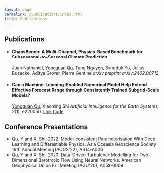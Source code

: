 ```yaml
---
layout: page
permalink: /publications/index.html
title: Publications
---
```

## Publications

- #### ChaosBench: A Multi-Channel, Physics-Based Benchmark for Subseasonal-to-Seasonal Climate Prediction
  Juan Nathaniel, <ins>Yongquan Qu</ins>, Tung Nguyen, Sungduk Yu, Julius Busecke, Aditya Grover, Pierre Gentine
  *arXiv preprint arXiv:2402.00712*
  
- #### Can a Machine-Learning-Enabled Numerical Model Help Extend Effective Forecast Range through Consistently Trained Subgrid-Scale Models?
  <ins>Yongquan Qu</ins>, Xiaoming Shi
  *Artificial Intelligence for the Earth Systems, 2*(1), e220050. [Link](https://journals.ametsoc.org/view/journals/aies/2/1/AIES-D-22-0050.1.xml)  [Code](https://github.com/YONGQUAN-QU/BVEX)


## Conference Presentations
- Qu, Y and X. Shi, 2022: Model-consistent Parameterisation With Deep Learning and Differentiable Physics. Asia Oceania Geoscience Society 19th Annual Meeting (AOGS'22), AS14-A006
- Qu, Y and X. Shi, 2020: Data-Driven Turbulence Modelling for Two-Dimensional Barotropic Flow Using Neural Networks. American Geophysical Union Fall Meeting (AGU'20), A059-0009
